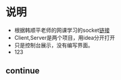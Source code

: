 # 说明
- 根据韩顺平老师的网课学习的socket[链接](https://www.bilibili.com/video/BV1j54y1b7qv?p=49&share_source=copy_web&vd_source=cc37b10f521774dc3d1fde26d04fa58c)
- Client,Server是两个项目，用idea分开打开
- 只是控制台展示，没有编写界面。
- 123
## continue
